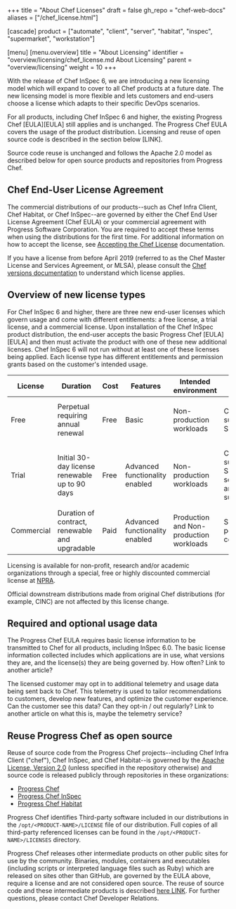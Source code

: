 +++
title = "About Chef Licenses"
draft = false
gh_repo = "chef-web-docs"
aliases = ["/chef_license.html"]

[cascade]
  product = ["automate", "client", "server", "habitat", "inspec", "supermarket", "workstation"]

[menu]
  [menu.overview]
    title = "About Licensing"
    identifier = "overview/licensing/chef_license.md About Licensing"
    parent = "overview/licensing"
    weight = 10
+++

With the release of Chef InSpec 6, we are introducing a new licensing model which will expand to cover to all Chef products at a future date. The new licensing model is more flexible and lets customers and end-users choose a license which adapts to their specific DevOps scenarios.

For all products, including Chef InSpec 6 and higher, the existing Progress Chef [EULA][EULA] still applies and is unchanged. The Progress Chef EULA covers the usage of the product distribution. Licensing and reuse of open source code is described in the section below [LINK].

Source code reuse is unchanged and follows the Apache 2.0 model as described below for open source products and repositories from Progress Chef.

## Chef End-User License Agreement

The commercial distributions of our products--such as Chef Infra Client, Chef Habitat, or Chef InSpec--are governed by either the Chef End User License Agreement (Chef EULA) or your commercial agreement with Progress Software Corporation. You are required to accept these terms when using the distributions for the first time. For additional information on how to accept the license, see [Accepting the Chef License](/license/accept/) documentation.

If you have a license from before April 2019 (referred to as the Chef Master License and Services Agreement, or MLSA), please consult the [Chef versions documentation](https://docs.chef.io/versions/) to understand which license applies.

## Overview of new license types

For Chef InSpec 6 and higher, there are three new end-user licenses which govern usage and come with different entitlements: a free license, a trial license, and a commercial license. Upon installation of the Chef InSpec product distribution, the end-user accepts the basic Progress Chef [EULA][EULA] and then must activate the product with one of these new additional licenses. Chef InSpec 6 will not run without at least one of these licenses being applied. Each license type has different entitlements and permission grants based on the customer's intended usage.

| License | Duration | Cost | Features | Intended environment | Support Model | Restrictions | Typical Persona | Intended uses |
| ----------- | ----------- | ----------- | ----------- |  ----------- |  ----------- | ----------- | ----------- | --------- |
| Free | Perpetual requiring annual renewal | Free | Basic | Non-production workloads | Community support in Slack | Some features and scale may be restricted | Issued to individual (seat license) | Personal and non-commercial use |
| Trial | Initial 30-day license renewable up to 90 days | Free | Advanced functionality enabled | Non-production workloads | Community support in Slack and solution architect support | Some features and scale may be restricted | Individual within an organization | Evaluate products in a non-production environment organization or company |
| Commercial | Duration of contract, renewable and upgradable | Paid | Advanced functionality enabled | Production and Non-production workloads | Support per contract | Full product(s) and content per contract | Professional DevOps Engineer within an organization | Enterprise workloads |

Licensing is available for non-profit, research and/or academic organizations through a special, free or highly discounted commercial license at [NPRA](https://www.chef.io/nonprofit-entitlement-program).

Official downstream distributions made from original Chef distributions (for example, CINC) are not affected by this license change.

## Required and optional usage data

The Progress Chef EULA requires basic license information to be transmitted to Chef for all products, including InSpec 6.0. The basic license information collected includes which applications are in use, what versions they are, and the license(s) they are being governed by. How often? Link to another article?

The licensed customer may opt in to additional telemetry and usage data being sent back to Chef. This telemetry is used to tailor recommendations to customers, develop new features, and optimize the customer experience. Can the customer see this data? Can they opt-in / out regularly? Link to another article on what this is, maybe the telemetry service?

## Reuse Progress Chef as open source

Reuse of source code from the Progress Chef projects--including Chef Infra Client ("chef"), Chef InSpec, and Chef Habitat--is governed by the [Apache License, Version 2.0](https://www.apache.org/licenses/LICENSE-2.0.txt) (unless specified in the repository otherwise) and source code is released publicly through repositories in these organizations:

- [Progress Chef](https://github.com/chef)
- [Progress Chef InSpec](https://github.com/inspec)
- [Progress Chef Habitat](https://github.com/habitat-sh)

Progress Chef identifies Third-party software included in our distributions in the `/opt/<PRODUCT-NAME>/LICENSE` file of our distribution. Full copies of all third-party referenced licenses can be found in the `/opt/<PRODUCT-NAME>/LICENSES` directory.

Progress Chef releases other intermediate products on other public sites for use by the community. Binaries, modules, containers and executables (including scripts or interpreted language files such as Ruby) which are released on sites other than GitHub, are governed by the EULA above, require a license and are not considered open source. The reuse of source code and these intermediate products is described [here LINK](). For further questions, please contact Chef Developer Relations.
